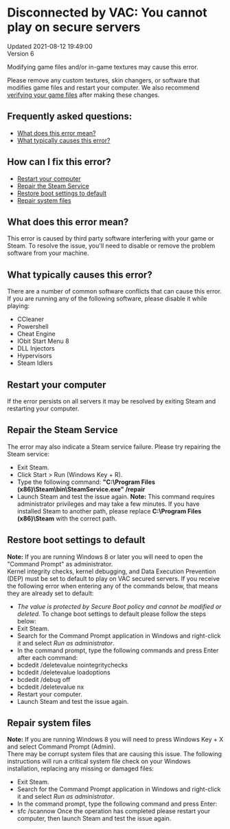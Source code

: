 # Disconnected by VAC: You cannot play on secure servers
Updated 2021-08-12 19:49:00  
Version 6  

Modifying game files and/or in-game textures may cause this error.  
  
Please remove any custom textures, skin changers, or software that modifies game files and restart your computer. We also recommend [ verifying your game files](https://help.steampowered.com/en/faqs/view/0C48-FCBD-DA71-93EB) after making these changes.    
## Frequently asked questions:
  
* [What does this error mean?](#explanation)
* [What typically causes this error?](#software)
    
## How can I fix this error?
  
* [Restart your computer](#restart)
* [Repair the Steam Service](#repair)
* [Restore boot settings to default](#default)
* [Repair system files](#files)
  
## What does this error mean?
  
This error is caused by third party software interfering with your game or Steam. To resolve the issue, you'll need to disable or remove the problem software from your machine.  
  
## What typically causes this error?
  
There are a number of common software conflicts that can cause this error. If you are running any of the following software, please disable it while playing:  
* CCleaner
* Powershell
* Cheat Engine
* IObit Start Menu 8
* DLL Injectors
* Hypervisors
* Steam Idlers
  
## Restart your computer
  
If the error persists on all servers it may be resolved by exiting Steam and restarting your computer.  
## Repair the Steam Service
The error may also indicate a Steam service failure. Please try repairing the Steam service:  
* Exit Steam.
* Click Start > Run (Windows Key + R).
* Type the following command: **"C:\Program Files (x86)\Steam\bin\SteamService.exe" /repair**
* Launch Steam and test the issue again.
**Note:** This command requires administrator privileges and may take a few minutes. If you have installed Steam to another path, please replace **C:\Program Files (x86)\Steam** with the correct path.  
## Restore boot settings to default
**Note:** If you are running Windows 8 or later you will need to open the "Command Prompt" as administrator.    
Kernel integrity checks, kernel debugging, and Data Execution Prevention (DEP) must be set to default to play on VAC secured servers. If you receive the following error when entering any of the commands below, that means they are already set to default:  
* *The value is protected by Secure Boot policy and cannot be modified or deleted.*
To change boot settings to default please follow the steps below:  
* Exit Steam.
* Search for the Command Prompt application in Windows and right-click it and select *Run as administrator*.
* In the command prompt, type the following commands and press Enter after each command:  
* bcdedit /deletevalue nointegritychecks
* bcdedit /deletevalue loadoptions
* bcdedit /debug off
* bcdedit /deletevalue nx
* Restart your computer.
* Launch Steam and test the issue again.
      
## Repair system files
**Note:** If you are running Windows 8 you will need to press Windows Key + X and select Command Prompt (Admin).  
There may be corrupt system files that are causing this issue. The following instructions will run a critical system file check on your Windows installation, replacing any missing or damaged files:  
* Exit Steam.
* Search for the Command Prompt application in Windows and right-click it and select *Run as administrator*.
* In the command prompt, type the following command and press Enter:
* sfc /scannow
Once the operation has completed please restart your computer, then launch Steam and test the issue again.
